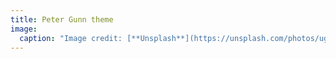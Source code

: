 ```yaml
---
title: Peter Gunn theme
image:
  caption: "Image credit: [**Unsplash**](https://unsplash.com/photos/ugdKmhDg1m8)"
---
```

